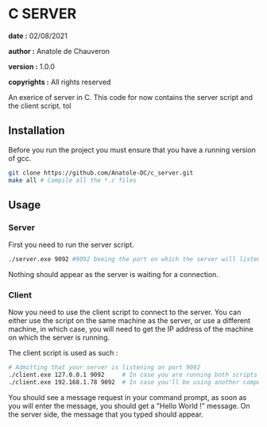# C SERVER

**date :** 02/08/2021

**author :** Anatole de Chauveron

**version :** 1.0.0

**copyrights :** All rights reserved

An exerice of server in C. This code for now contains the server script and the client script.
tol
## Installation

Before you run the project you must ensure that you have a running version of gcc.

```bash
git clone https://github.com/Anatole-DC/c_server.git
make all # Compile all the *.c files
```

## Usage

### Server

First you need to run the server script.

```bash
./server.exe 9092 #9092 beeing the port on which the server will listen
```
Nothing should appear as the server is waiting for a connection.

### Client

Now you need to use the client script to connect to the server. You can either use the script on the same machine as the server, or use a different machine, in which case, you will need to get the IP address of the machine on which the server is running.

The client script is used as such :

```bash
# Admitting that your server is listening on port 9092
./client.exe 127.0.0.1 9092     # In case you are running both scripts on the same machine
./client.exe 192.168.1.78 9092  # In case you'll be using another computer
```

You should see a message request in your command prompt, as soon as you will enter the message, you should get a "Hello World !" message. On the server side, the message that you typed should appear.

